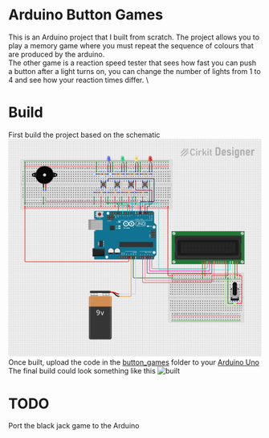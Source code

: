 # Arduino Button Games
This is an Arduino project that I built from scratch. The project allows you to play a memory game where you must repeat the 
sequence of colours that are produced by the arduino. \
The other game is a reaction speed tester that sees how fast you can push a button after a light turns on, you can change the number of lights 
from 1 to 4 and see how your reaction times differ. \

# Build
First build the project based on the schematic ![Schematic](./Schematic.png)\
Once built, upload the code in the [button_games](./button_games/button_games.ino) folder to your [Arduino Uno](https://store.arduino.cc/products/arduino-uno-rev3/)\
The final build could look something like this ![built](./Final_product.jpg)

# TODO
Port the black jack game to the Arduino
